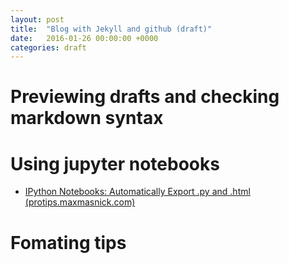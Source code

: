```yaml
---
layout: post
title:  "Blog with Jekyll and github (draft)"
date:   2016-01-26 00:00:00 +0000
categories: draft
---
```


# Previewing drafts and checking markdown syntax


# Using jupyter notebooks
* [IPython Notebooks: Automatically Export .py and .html (protips.maxmasnick.com)](http://protips.maxmasnick.com/ipython-notebooks-automatically-export-py-and-html)

# Fomating tips


